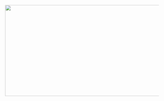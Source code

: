 <a href="https://www.gitanimals.org/en_US?utm_medium=image&utm_source=rokiki2&utm_content=farm">
  <img
    src="https://render.gitanimals.org/farms/rokiki2"
    width="600"
    height="300"
  />
</a>
